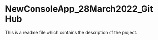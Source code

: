 # NewConsoleApp_28March2022_GitHub

This is a readme file which contains the description of the project.
